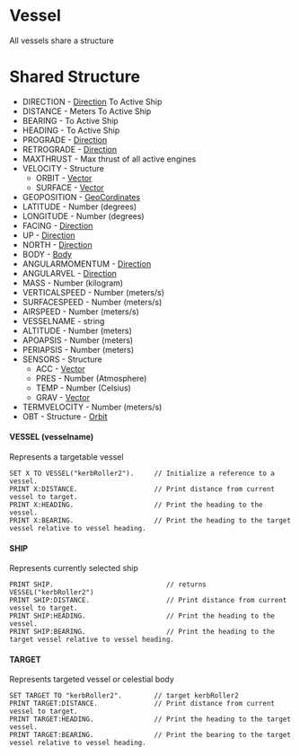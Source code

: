 ﻿# Vessel

All vessels share a structure

Shared Structure
================

* DIRECTION - [Direction](/KOS_DOC/structure/direction) To Active Ship
* DISTANCE - Meters To Active Ship
* BEARING - To Active Ship
* HEADING - To Active Ship
* PROGRADE - [Direction](/KOS_DOC/structure/direction)
* RETROGRADE - [Direction](/KOS_DOC/structure/direction)
* MAXTHRUST - Max thrust of all active engines
* VELOCITY - Structure 
    * ORBIT - [Vector](/KOS_DOC/structure/vector)
    * SURFACE - [Vector](/KOS_DOC/structure/vector)
* GEOPOSITION - [GeoCordinates](/KOS_DOC/structure/geocordinates)
* LATITUDE - Number (degrees)
* LONGITUDE - Number (degrees)
* FACING - [Direction](/KOS_DOC/structure/direction)
* UP - [Direction](/KOS_DOC/structure/direction)
* NORTH - [Direction](/KOS_DOC/structure/direction)
* BODY - [Body](Body)
* ANGULARMOMENTUM - [Direction](/KOS_DOC/structure/direction)
* ANGULARVEL - [Direction](/KOS_DOC/structure/direction)
* MASS - Number (kilogram)
* VERTICALSPEED - Number (meters/s)
* SURFACESPEED - Number (meters/s)
* AIRSPEED - Number (meters/s)
* VESSELNAME - string
* ALTITUDE - Number (meters)
* APOAPSIS - Number (meters)
* PERIAPSIS - Number (meters)
* SENSORS - Structure
    * ACC - [Vector](/KOS_DOC/structure/vector)
    * PRES - Number (Atmosphere)
    * TEMP - Number (Celsius)
    * GRAV - [Vector](/KOS_DOC/structure/vector)
* TERMVELOCITY - Number (meters/s)
* OBT - Structure - [Orbit](/KOS_DOC/structure/orbit)

#### VESSEL (vesselname)

Represents a targetable vessel

    SET X TO VESSEL("kerbRoller2").     // Initialize a reference to a vessel.
    PRINT X:DISTANCE.                   // Print distance from current vessel to target.
    PRINT X:HEADING.                    // Print the heading to the vessel.
    PRINT X:BEARING.                    // Print the heading to the target vessel relative to vessel heading.
    
#### SHIP
    
Represents currently selected ship
    
    PRINT SHIP.                            // returns VESSEL("kerbRoller2")
    PRINT SHIP:DISTANCE.                   // Print distance from current vessel to target.
    PRINT SHIP:HEADING.                    // Print the heading to the vessel.
    PRINT SHIP:BEARING.                    // Print the heading to the target vessel relative to vessel heading.
    
#### TARGET

Represents targeted vessel or celestial body

    SET TARGET TO "kerbRoller2".        // target kerbRoller2
    PRINT TARGET:DISTANCE.              // Print distance from current vessel to target.
    PRINT TARGET:HEADING.               // Print the heading to the target vessel.
    PRINT TARGET:BEARING.               // Print the bearing to the target vessel relative to vessel heading.